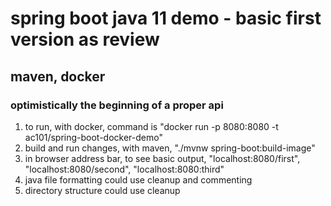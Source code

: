 # spring boot java 11 demo - basic first version as review
## maven, docker 
### optimistically the beginning of a proper api
1. to run, with docker, command is "docker run -p 8080:8080 -t ac101/spring-boot-docker-demo"
1. build and run changes, with maven,  "./mvnw spring-boot:build-image"
1. in browser address bar, to see basic output, "localhost:8080/first", "localhost:8080/second", "localhost:8080:third"
1. java file formatting could use cleanup and commenting
1. directory structure could use cleanup 
